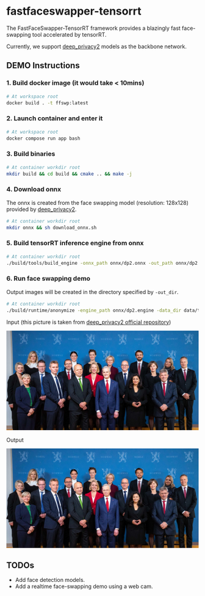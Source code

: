 # fastfaceswapper-tensorrt

The FastFaceSwapper-TensorRT framework provides a blazingly fast face-swapping tool accelerated by tensorRT.

Currently, we support [deep_privacy2](https://github.com/hukkelas/deep_privacy2) models as the backbone network.

## DEMO Instructions

### 1. Build docker image (it would take < 10mins)

```bash
# At workspace root
docker build . -t ffswp:latest
```

### 2. Launch container and enter it

```bash
# At workspace root
docker compose run app bash
```

### 3. Build binaries

```bash
# At container workdir root
mkdir build && cd build && cmake .. && make -j
```

### 4. Download onnx

The onnx is created from the face swapping model (resolution: 128x128) provided by [deep_privacy2](https://github.com/hukkelas/deep_privacy2/tree/master/media).

```bash
# At container workdir root
mkdir onnx && sh download_onnx.sh
```

### 5. Build tensorRT inference engine from onnx

```bash
# At container workdir root
./build/tools/build_engine -onnx_path onnx/dp2.onnx -out_path onnx/dp2.engine
```

### 6. Run face swapping demo

Output images will be created in the directory specified by `-out_dir`.

```bash
# At container workdir root
./build/runtime/anonymize -engine_path onnx/dp2.engine -data_dir data/test/dataset -out_dir data/test/output
```

Input (this picture is taken from [deep_privacy2 official repository](https://github.com/hukkelas/deep_privacy2/tree/master/media))

<p align="center">
  <img src="data/test/dataset/images/regjeringen.jpg" alt="input" widt="1280px">
</p>

Output

<p align="center">
  <img src="data/test/output/regjeringen.jpg" alt="input" widt="1280px">
</p>

## TODOs

* Add face detection models.
* Add a realtime face-swapping demo using a web cam.

